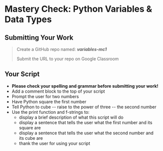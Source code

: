 # Mastery Check: Python Variables & Data Types

## Submitting Your Work
> Create a GitHub repo named: ***variables-mc1***
>
> Submit the URL to your repo on Google Classroom

## Your Script

- **Please check your spelling and grammar before submitting your work!**
- Add a comment block to the top of your script
- Prompt the user for two numbers
- Have Python square the first number
- Tell Python to cube -- raise to the power of three -- the second number
- Use the print function and f-strings to:
    -   display a brief description of what this script will do
    -   display a sentence that tells the user what the first number and its square are
    -   display a sentence that tells the user what the second number and its cube are
    -   thank the user for using your script 
